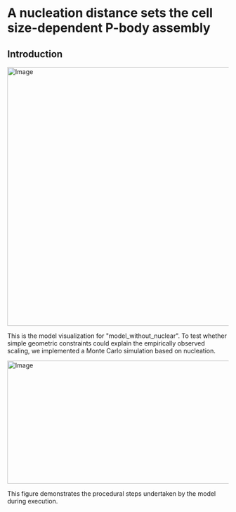 # A nucleation distance sets the cell size-dependent P-body assembly
## Introduction
<img width="1194" height="587" alt="Image" src="https://github.com/user-attachments/assets/0f5e1000-2de4-4159-92be-bfec8722e8a7" />

This is the model visualization for "model_without_nuclear". To test whether simple geometric constraints could explain the empirically observed scaling, we implemented a Monte Carlo simulation based on nucleation.

<img width="773" height="279" alt="Image" src="https://github.com/user-attachments/assets/b257feec-6f24-45cd-8298-f2ae2f5ba3d9" />

This figure demonstrates the procedural steps undertaken by the model during execution.
